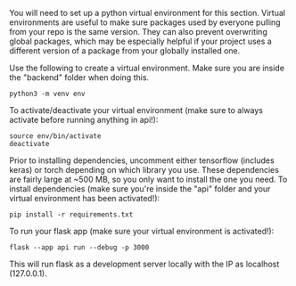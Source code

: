 You will need to set up a python virtual environment for this section. Virtual environments are useful to make sure packages used by everyone pulling from your repo is the same version. They can also prevent overwriting global packages, which may be especially helpful if your project uses a different version of a package from your globally installed one.

Use the following to create a virtual environment. Make sure you are inside the "backend" folder when doing this.
```
python3 -m venv env
```

To activate/deactivate your virtual environment (make sure to always activate before running anything in api!):
```
source env/bin/activate
deactivate
```

Prior to installing dependencies, uncomment either tensorflow (includes keras) or torch depending on which library you use. These dependencies are fairly large at ~500 MB, so you only want to install the one you need.
To install dependencies (make sure you're inside the "api" folder and your virtual environment has been activated!):
```
pip install -r requirements.txt
```

To run your flask app (make sure your virtual environment is activated!):
```
flask --app api run --debug -p 3000
```

This will run flask as a development server locally with the IP as localhost (127.0.0.1).
